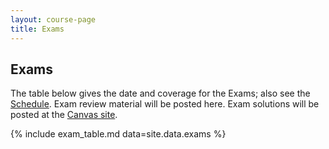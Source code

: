 ```yaml
---
layout: course-page
title: Exams
---
```


## Exams

The table below gives the date and coverage for the Exams; also see the [Schedule](assets/general/F25/schedule.pdf).  Exam review material will be posted here.  Exam solutions will be posted at the [Canvas site](https://canvas.alaska.edu/courses/27104).

{% include exam_table.md  data=site.data.exams %}

